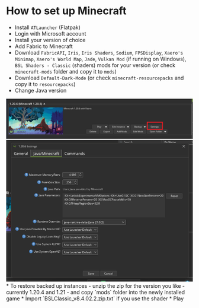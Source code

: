# How to set up Minecraft
* Install `ATLauncher` (Flatpak)
* Login with Microsoft account
* Install your version of choice
* Add Fabric to Minecraft
* Download `FabricAPI`, `Iris`, `Iris Shaders`, `Sodium`, `FPSDisplay`, `Xaero's Minimap`, `Xaero's World Map`, `Jade`, `Vulkan Mod` (if running on Windows), `BSL Shaders - Classic` (shaders) mods for your version (or check `minecraft-mods` folder and copy it to `mods`)
* Download `Default-Dark-Mode` (or check `minecraft-resourcepacks` and copy it to `resourcepacks`)
* Change Java version
<img src="./atlauncher-1.png" />
<img src="./atlauncher-2.png" />
* To restore backed up instances - unzip the zip for the version you like - currently 1.20.4 and 1.21 - and copy `mods` folder into the newly installed game
* Import `BSLClassic_v8.4.02.2.zip.txt` if you use the shader
* Play